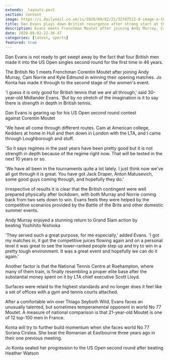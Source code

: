 ```yaml
---
extends: _layouts.post
section: content
image: https://i.dailymail.co.uk/1s/2020/09/02/21/32707512-0-image-a-107_1599080369891.jpg 
title: Dan Evans plays down British resurgence after strong start at the US Open 
description: Evans meets Frenchman Moutet after joining Andy Murray, Cam Norrie and Kyle Edmund in winning their opening matches. Jo Konta also made it through to round two. 
date: 2020-09-02-22-36-47 
categories: [latest, sports] 
featured: true 
--- 
```

Dan Evans is not ready to get swept away by the fact that four British men made it into the US Open singles second round for the first time in 46 years.

The British No 1 meets Frenchman Corentin Moutet after joining Andy Murray, Cam Norrie and Kyle Edmund in winning their opening matches. Jo Konta has made it through to the second stage of the women's event.

'I guess it is only good for British tennis that we are all through,' said 30-year-old Midlander Evans. 'But by no stretch of the imagination is it to say there is strength in depth in British tennis.

Dan Evans is gearing up for his US Open second round contest against Corentin Moutet

'We have all come through different routes. Cam at American college, Kedders at home in Hull and then down in London with the LTA, and I came through Loughborough and stuff.

'So it says regimes in the past years have been pretty good but it is not strength in depth because of the regime right now. That will be tested in the next 10 years or so.

'We have all been in the tournaments quite a lot lately. I just think now we've all got through it is great. You have got Jack Draper, Anton Matusevich, some good guys coming through, and hopefully they do.'

Irrespective of results it is clear that the British contingent were well prepared physically after lockdown, with both Murray and Norrie coming back from two sets down to win. Evans feels they were helped by the competitive scenarios provided by the Battle of the Brits and other domestic summer events.

Andy Murray enjoyed a stunning return to Grand Slam action by beating Yoshihito Nishioka

'They served such a great purpose, for me especially,' added Evans. 'I got my matches in, it got the competitive juices flowing again and on a personal level it was great to see the lower-ranked people step up and try to win in a pretty tough environment. It was a great event and hopefully we can do it again.'

Another factor is that the National Tennis Centre at Roehampton, where many of them train, is finally resembling a proper elite base after the substantial money spent on it by LTA chief executive Scott Lloyd.

Surfaces were relaid to the highest standards and no longer does it feel like a set of offices with a gym and tennis courts attached.

After a comfortable win over Thiago Seyboth Wild, Evans faces an unusually talented, but sometimes temperamental opponent in world No 77 Moutet. A measure of national comparison is that 21-year-old Moutet is one of 12 top-100 men in France.

Konta will try to further build momentum when she faces world No 77 Sorana Cirstea. She beat the Romanian at Eastbourne three years ago in their one previous meeting.

Jo Konta sealed her progression to the US Open second round after beating Heather Watson

